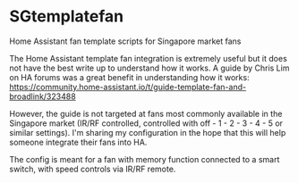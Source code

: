 # SGtemplatefan
Home Assistant fan template scripts for Singapore market fans

The Home Assistant template fan integration is extremely useful but it does not have the best write up to understand how it works. A guide by Chris Lim on HA forums was a great benefit in understanding how it works: https://community.home-assistant.io/t/guide-template-fan-and-broadlink/323488

However, the guide is not targeted at fans most commonly available in the Singapore market (IR/RF controlled, controlled with off - 1 - 2 - 3 - 4 - 5 or similar settings). I'm sharing my configuration in the hope that this will help someone integrate their fans into HA.

The config is meant for a fan with memory function connected to a smart switch, with speed controls via IR/RF remote.

